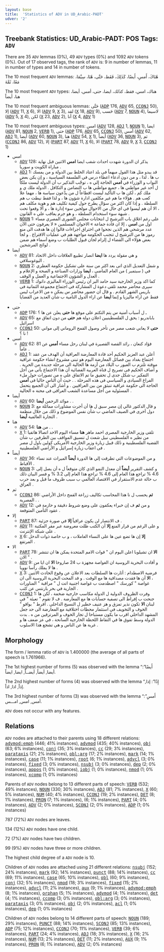 ```yaml
---
layout: base
title:  'Statistics of ADV in UD_Arabic-PADT'
udver: '2'
---
```


## Treebank Statistics: UD_Arabic-PADT: POS Tags: `ADV`

There are 35 `ADV` lemmas (0%), 49 `ADV` types (0%) and 1092 `ADV` tokens (0%).
Out of 17 observed tags, the rank of `ADV` is: 9 in number of lemmas, 11 in number of types and 14 in number of tokens.

The 10 most frequent `ADV` lemmas: هُنَاكَ، أَمسِ، أَيضًا، كَذٰلِكَ، فَقَط، حَتَّى، هُنَا، سِيَّمَا، مَعًا، ثَمَّةَ

The 10 most frequent `ADV` types:  هناك، امس، فقط، كذٰلك، ايضا، حتى، أمس، أيضا، هنا، أيضاً

The 10 most frequent ambiguous lemmas: حَتَّى (<tt><a href="ar_padt-pos-ADP.html">ADP</a></tt> 176, <tt><a href="ar_padt-pos-ADV.html">ADV</a></tt> 65, <tt><a href="ar_padt-pos-CCONJ.html">CCONJ</a></tt> 50), إلا (<tt><a href="ar_padt-pos-ADV.html">ADV</a></tt> 11, <tt><a href="ar_padt-pos-X.html">X</a></tt> 6), الا (<tt><a href="ar_padt-pos-ADV.html">ADV</a></tt> 9, <tt><a href="ar_padt-pos-X.html">X</a></tt> 3), لقد (<tt><a href="ar_padt-pos-X.html">X</a></tt> 18, <tt><a href="ar_padt-pos-ADV.html">ADV</a></tt> 9), حَسب (<tt><a href="ar_padt-pos-ADV.html">ADV</a></tt> 7, <tt><a href="ar_padt-pos-NOUN.html">NOUN</a></tt> 4), لاسيما (<tt><a href="ar_padt-pos-ADV.html">ADV</a></tt> 5, <tt><a href="ar_padt-pos-X.html">X</a></tt> 4), لكن (<tt><a href="ar_padt-pos-X.html">X</a></tt> 23, <tt><a href="ar_padt-pos-ADV.html">ADV</a></tt> 2), أنا (<tt><a href="ar_padt-pos-X.html">X</a></tt> 4, <tt><a href="ar_padt-pos-ADV.html">ADV</a></tt> 1)

The 10 most frequent ambiguous types:  امس (<tt><a href="ar_padt-pos-ADV.html">ADV</a></tt> 128, <tt><a href="ar_padt-pos-ADJ.html">ADJ</a></tt> 1, <tt><a href="ar_padt-pos-NOUN.html">NOUN</a></tt> 1), ايضا (<tt><a href="ar_padt-pos-ADV.html">ADV</a></tt> 81, <tt><a href="ar_padt-pos-NOUN.html">NOUN</a></tt> 2, <tt><a href="ar_padt-pos-VERB.html">VERB</a></tt> 1), حتى (<tt><a href="ar_padt-pos-ADP.html">ADP</a></tt> 176, <tt><a href="ar_padt-pos-ADV.html">ADV</a></tt> 65, <tt><a href="ar_padt-pos-CCONJ.html">CCONJ</a></tt> 50), أمس (<tt><a href="ar_padt-pos-ADV.html">ADV</a></tt> 62, <tt><a href="ar_padt-pos-ADJ.html">ADJ</a></tt> 1), أيضا (<tt><a href="ar_padt-pos-ADV.html">ADV</a></tt> 60, <tt><a href="ar_padt-pos-NOUN.html">NOUN</a></tt> 3), هنا (<tt><a href="ar_padt-pos-ADV.html">ADV</a></tt> 54, <tt><a href="ar_padt-pos-X.html">X</a></tt> 1), أيضاً (<tt><a href="ar_padt-pos-ADV.html">ADV</a></tt> 36, <tt><a href="ar_padt-pos-NOUN.html">NOUN</a></tt> 3), ثم (<tt><a href="ar_padt-pos-CCONJ.html">CCONJ</a></tt> 86, <tt><a href="ar_padt-pos-ADV.html">ADV</a></tt> 12), إلا (<tt><a href="ar_padt-pos-PART.html">PART</a></tt> 87, <tt><a href="ar_padt-pos-ADV.html">ADV</a></tt> 11, <tt><a href="ar_padt-pos-X.html">X</a></tt> 6), الا (<tt><a href="ar_padt-pos-PART.html">PART</a></tt> 78, <tt><a href="ar_padt-pos-ADV.html">ADV</a></tt> 9, <tt><a href="ar_padt-pos-X.html">X</a></tt> 3, <tt><a href="ar_padt-pos-CCONJ.html">CCONJ</a></tt> 1)


* امس
  * <tt><a href="ar_padt-pos-ADV.html">ADV</a></tt> 128: يذكر ان الدورة شهدت احداث شغب ايضا <b>امس</b> الاثنين قبل نهاية مباراة الكويت و سوريا .
  * <tt><a href="ar_padt-pos-ADJ.html">ADJ</a></tt> 1: قد يبدو مثل هذا القول مبهماً في بلد اعتاد الخلط بين الدولة و من يمسك ب ها . لذا ، و من دون ادعاء اعطاء درس في الفلسفة السياسية ، و إن يكن بعض النواب و الوزراء في <b>امس</b> الحاجة إلي ه ، توجّب التذكير ب أن الدولة ليست ملكاً ل أحد غير مواطني ها ، جميع مواطني ها ب التضامن و التكافل . الدولة ملك ي و ملك كم ، لٰكن ها ب التأكيد ليست اقطاعاً ل من يدّعون سياسة ها ، مهما علا كعب هم . هؤلاء ما هم غير مكلفين ادارة شؤون ها ، و لذا فقط نيطت ب هم السلطة . و إذا كان اكثر من سؤال يطرح حول كيفية تكليف هم و هوية مكلف هم ، الا أن هم ليسوا في اي حال من الاحوال مولجين سوء إدارة ها ، و ألا وقعوا تحت شبهة سوء استخدام السلطة ، و هو جرم يعاقب علي ه القانون .
  * <tt><a href="ar_padt-pos-NOUN.html">NOUN</a></tt> 1: على رغم اغلاق باب الترشيح ل انتخابات مجلس الشورى المصري مساء اول من <b>امس</b> ، إلا ان قادة جماعة » الاخوان المسلمين « لا يعرفون حتى الآن عدد مرشحي هم الذين نجحوا في اختراق اجراءات قالوا إن ها هدفت الى منع رموز ها من الترشيح ل تتجنب الحكومة مواجهة هم في عمليات الاقتراع . و لجأ بعض هؤلاء الى القضاء ل إلزام لجان قبول الطلبات ب وضع أسماء هم ضمن لوائح المرشحين .
* ايضا
  * <tt><a href="ar_padt-pos-ADV.html">ADV</a></tt> 81: و هي مقولة يردد ها <b>ايضا</b> انصار تطبيع العلاقات داخل الاتحاد اليوغوسلافي .
  * <tt><a href="ar_padt-pos-NOUN.html">NOUN</a></tt> 2: و شمل التعديل الذي اتى بعد اكثر من سنة على تشكيل حكومة العطري في ( سبتمبر ) من العام الماضي ، <b>ايضا</b> وزارات الصناعة و الصحة و الإعلام و العدل و الشؤون الاجتماعية و العمل و الوقف .
  * <tt><a href="ar_padt-pos-VERB.html">VERB</a></tt> 1: كما اكد وزير الخارجية سيد حامد البر ان رئيس الوزراء الماليزى داتوك سيرى محاضر محمد تلقى دعوة ل المشاركة فى اجتماع مجموعة الثمانية فى باريس الشهر القادم . و قال ان حضور محاضر س يمكن ه من الاعراب ليس فقط عن اراء ماليزيا و إنما <b>ايضا</b> عن اراء الدول النامية ب شأن العديد من القضايا .
* حتى
  * <tt><a href="ar_padt-pos-ADP.html">ADP</a></tt> 176: ـ ل أسباب أمنية س يتم التكتم على موقع ها <b>حتى</b> يعلن عن ها ؟
  * <tt><a href="ar_padt-pos-ADV.html">ADV</a></tt> 65: باباندريو : يحق ل الفلسطينيين اعلان دولة هم <b>حتى</b> من دون اتفاق مع اسرائيل
  * <tt><a href="ar_padt-pos-CCONJ.html">CCONJ</a></tt> 50: <b>حتى</b> لا يعاني شعب مصر من تأخر وصول القمح الروماني إلى مواني نا ؟ !
* أمس
  * <tt><a href="ar_padt-pos-ADV.html">ADV</a></tt> 62: فؤاد كنعان ، رائد القصة القصيرة في لبنان رحل مساء <b>أمس</b> عن 81 عاماً .
  * <tt><a href="ar_padt-pos-ADJ.html">ADJ</a></tt> 1: أعلن عبد العزيز الحكيم أحد قادة المعارضة العراقية أن الهدف من عقد اجتماع بغداد بين فصائل المعارضة اليوم هو تبنى مشروع انشاء حكومة عراقية موقتة تلتزم ب العبور ب البلاد من أزمة ها الحالية الى مرحلة جديدة من الحرية . و أضاف الحكيم فى تصريح ل قناة العربية الفضائية أن هذا الاجتماع يأتى من أجل التفكير ب شكل جدى ل تحقيق ما تم الاتفاق علي ه من تصورات حول ملء الفراغ السيادى و السياسي فى هذه المرحلة . . حيث أن الناس حاليا فى <b>أمس</b> الحاجة الى حكومة عراقية تنبثق من بين العراقيين . و أشار الى أن الجميع يتحمل المسئولية من أجل مساعدة الشعب العراقى فى محنة ه الحالية .
* أيضا
  * <tt><a href="ar_padt-pos-ADV.html">ADV</a></tt> 60: موائد الرحمن <b>أيضا</b> . .
  * <tt><a href="ar_padt-pos-NOUN.html">NOUN</a></tt> 3: و قال الدكتور غالي إن مصر سبق ل ها أن أجرت مشاورات مماثلة مع دول أخرى في الصيف الماضي ب شأن نفس الموضوع و ذٰلك من خلال منظمة التجارة العالمية <b>أيضا</b> .
* هنا
  * <tt><a href="ar_padt-pos-ADV.html">ADV</a></tt> 54: من <b>هنا</b> . .
  * <tt><a href="ar_padt-pos-X.html">X</a></tt> 1: تلقى وزير الخارجية المصرى احمد ماهر <b>هنا</b> مساء اليوم الاحد اتصالا هاتفيا من نظير ه الفلسطينى نبيل شعث ل تنسيق المواقف بين الطرفين ب شأن القضية الفلسطينية و ذٰلك قبيل زيارة وزير الخارجية الأمريكى كولين باول ل مصر فى اعقاب زيارة إسرائيل و الأراضي الفلسطينية .
* أيضاً
  * <tt><a href="ar_padt-pos-ADV.html">ADV</a></tt> 36: و من الموضوعات التي تطرقت إلي ها الدورة <b>أيضاً</b> الميراث عند نساء الأقباط .
  * <tt><a href="ar_padt-pos-NOUN.html">NOUN</a></tt> 3: و كشف التقرير <b>أيضاً</b> أن معدل النمو الذي كان متوقعاً ل ه أن يصل إلى 4.6 % تراجع هذا العام إلى 4.6 % تراجع هذا العام إلى 3.2 % و فسر البيان ذلك ب حالة عدم الاستقرار في الاقتصاد العالمي ب سبب ظروف ما قبل و بعد حرب العراق .
* ثم
  * <tt><a href="ar_padt-pos-CCONJ.html">CCONJ</a></tt> 86: <b>ثم</b> يحسب ل نا هذا المحاسب تكاليف زراعة القمح داخل الأراضي المصرية . .
  * <tt><a href="ar_padt-pos-ADV.html">ADV</a></tt> 12: و من <b>ثم</b> ف إن خبراء يعكفون على وضع شروط دقيقة و حازمة في عقود التأمين المتوقعة .
* إلا
  * <tt><a href="ar_padt-pos-PART.html">PART</a></tt> 87: ف الانتصار لن يكون عراقياً <b>إلا</b> في صورة جزئية .
  * <tt><a href="ar_padt-pos-ADV.html">ADV</a></tt> 11: و على الرغم من قرار المنع <b>إلا</b> أن الكتب ظلت معروضة عبر مقر المكتبة على شبكة الإنترنت .
  * <tt><a href="ar_padt-pos-X.html">X</a></tt> 6: <b>إلا</b> إن ها تضع عين ها على النساء العاملات ، و ب خاصة ذوات الدخل المرتفع .
* الا
  * <tt><a href="ar_padt-pos-PART.html">PART</a></tt> 78: <b>الا</b> ان تشيلوبا اعلن اليوم ان " قوات الامم المتحدة يمكن ها ان تنتشر الان " .
  * <tt><a href="ar_padt-pos-ADV.html">ADV</a></tt> 9: و أفادت البحرية الروسية ان الغواصة مجهزة ب 24 صاروخا <b>الا</b> ان ايا من ها لا يملك رأسا نوويا .
  * <tt><a href="ar_padt-pos-X.html">X</a></tt> 3: فرضية الاصطدام : أثارت ها السلطات بعد الاعلان عن وقوع الحادث الاثنين ، <b>الا</b> أن ها فقدت مصداقية ها مع الوقت . و قد المحت البحرية الروسية الى ان غواصة " كورسك " اصطدمت ب غواصة اجنبية اتت ل " مراقبة " المناورات الجارية في بحر بارنتس عن كثب .
  * <tt><a href="ar_padt-pos-CCONJ.html">CCONJ</a></tt> 1: وفرت الظروف الدولية ل الدولة مكاسب خارجية ضخمة ، لٰكن ها جنحت ب إفراط الى تصفية حسابات ها مع المعارضة . ف لا تقوم " تعبئة " في لبنان <b>الا</b> تكون نذير تمزق و هز عنيف خطير ل النسيج الداخلي . افرط " بواقو " الخوف و التخويف في استثمار محطات اختلافية مع المعارضة الى حد جعل المشهد الداخلي اقرب ما يكون مستباحا ل تجار الخوف و المرتزقين من ه . بدت الدولة وسط تفوق ها في التقاط اللحظة الخارجية السانحة ، في عز ضعف ها و غربة ها عن الناس و هي تشجع هذا الاسلوب .

## Morphology

The form / lemma ratio of `ADV` is 1.400000 (the average of all parts of speech is 1.761966).

The 1st highest number of forms (5) was observed with the lemma “أَيضًا”: أيضا, أيضاً, أيضــاً, ايضا, ايضاً.

The 2nd highest number of forms (4) was observed with the lemma “إِذًا”: إذا, إذاً, اذا, اذاً.

The 3rd highest number of forms (3) was observed with the lemma “أَمسِ”: أمس, امس, امـــس.

`ADV` does not occur with any features.


## Relations

`ADV` nodes are attached to their parents using 18 different relations: <tt><a href="ar_padt-dep-advmod-emph.html">advmod:emph</a></tt> (446; 41% instances), <tt><a href="ar_padt-dep-advmod.html">advmod</a></tt> (435; 40% instances), <tt><a href="ar_padt-dep-obj.html">obj</a></tt> (63; 6% instances), <tt><a href="ar_padt-dep-conj.html">conj</a></tt> (35; 3% instances), <tt><a href="ar_padt-dep-cc.html">cc</a></tt> (29; 3% instances), <tt><a href="ar_padt-dep-parataxis.html">parataxis</a></tt> (21; 2% instances), <tt><a href="ar_padt-dep-obl-arg.html">obl:arg</a></tt> (17; 2% instances), <tt><a href="ar_padt-dep-mark.html">mark</a></tt> (14; 1% instances), <tt><a href="ar_padt-dep-case.html">case</a></tt> (11; 1% instances), <tt><a href="ar_padt-dep-root.html">root</a></tt> (6; 1% instances), <tt><a href="ar_padt-dep-advcl.html">advcl</a></tt> (3; 0% instances), <tt><a href="ar_padt-dep-fixed.html">fixed</a></tt> (3; 0% instances), <tt><a href="ar_padt-dep-nsubj.html">nsubj</a></tt> (3; 0% instances), <tt><a href="ar_padt-dep-dep.html">dep</a></tt> (2; 0% instances), <tt><a href="ar_padt-dep-appos.html">appos</a></tt> (1; 0% instances), <tt><a href="ar_padt-dep-iobj.html">iobj</a></tt> (1; 0% instances), <tt><a href="ar_padt-dep-nmod.html">nmod</a></tt> (1; 0% instances), <tt><a href="ar_padt-dep-xcomp.html">xcomp</a></tt> (1; 0% instances)

Parents of `ADV` nodes belong to 13 different parts of speech: <tt><a href="ar_padt-pos-VERB.html">VERB</a></tt> (532; 49% instances), <tt><a href="ar_padt-pos-NOUN.html">NOUN</a></tt> (330; 30% instances), <tt><a href="ar_padt-pos-ADJ.html">ADJ</a></tt> (81; 7% instances), <tt><a href="ar_padt-pos-X.html">X</a></tt> (60; 5% instances), <tt><a href="ar_padt-pos-NUM.html">NUM</a></tt> (40; 4% instances), <tt><a href="ar_padt-pos-CCONJ.html">CCONJ</a></tt> (19; 2% instances), <tt><a href="ar_padt-pos-DET.html">DET</a></tt> (8; 1% instances), <tt><a href="ar_padt-pos-PRON.html">PRON</a></tt> (7; 1% instances),  (6; 1% instances), <tt><a href="ar_padt-pos-PART.html">PART</a></tt> (4; 0% instances), <tt><a href="ar_padt-pos-ADV.html">ADV</a></tt> (2; 0% instances), <tt><a href="ar_padt-pos-SCONJ.html">SCONJ</a></tt> (2; 0% instances), <tt><a href="ar_padt-pos-ADP.html">ADP</a></tt> (1; 0% instances)

787 (72%) `ADV` nodes are leaves.

134 (12%) `ADV` nodes have one child.

72 (7%) `ADV` nodes have two children.

99 (9%) `ADV` nodes have three or more children.

The highest child degree of a `ADV` node is 10.

Children of `ADV` nodes are attached using 21 different relations: <tt><a href="ar_padt-dep-nsubj.html">nsubj</a></tt> (152; 24% instances), <tt><a href="ar_padt-dep-mark.html">mark</a></tt> (92; 14% instances), <tt><a href="ar_padt-dep-punct.html">punct</a></tt> (88; 14% instances), <tt><a href="ar_padt-dep-cc.html">cc</a></tt> (69; 11% instances), <tt><a href="ar_padt-dep-case.html">case</a></tt> (65; 10% instances), <tt><a href="ar_padt-dep-obl.html">obl</a></tt> (60; 9% instances), <tt><a href="ar_padt-dep-conj.html">conj</a></tt> (32; 5% instances), <tt><a href="ar_padt-dep-nmod.html">nmod</a></tt> (18; 3% instances), <tt><a href="ar_padt-dep-fixed.html">fixed</a></tt> (15; 2% instances), <tt><a href="ar_padt-dep-advcl.html">advcl</a></tt> (11; 2% instances), <tt><a href="ar_padt-dep-aux.html">aux</a></tt> (9; 1% instances), <tt><a href="ar_padt-dep-advmod-emph.html">advmod:emph</a></tt> (8; 1% instances), <tt><a href="ar_padt-dep-orphan.html">orphan</a></tt> (5; 1% instances), <tt><a href="ar_padt-dep-advmod.html">advmod</a></tt> (4; 1% instances), <tt><a href="ar_padt-dep-det.html">det</a></tt> (4; 1% instances), <tt><a href="ar_padt-dep-ccomp.html">ccomp</a></tt> (3; 0% instances), <tt><a href="ar_padt-dep-obl-arg.html">obl:arg</a></tt> (3; 0% instances), <tt><a href="ar_padt-dep-parataxis.html">parataxis</a></tt> (3; 0% instances), <tt><a href="ar_padt-dep-obj.html">obj</a></tt> (2; 0% instances), <tt><a href="ar_padt-dep-acl.html">acl</a></tt> (1; 0% instances), <tt><a href="ar_padt-dep-dep.html">dep</a></tt> (1; 0% instances)

Children of `ADV` nodes belong to 14 different parts of speech: <tt><a href="ar_padt-pos-NOUN.html">NOUN</a></tt> (189; 29% instances), <tt><a href="ar_padt-pos-PUNCT.html">PUNCT</a></tt> (88; 14% instances), <tt><a href="ar_padt-pos-SCONJ.html">SCONJ</a></tt> (85; 13% instances), <tt><a href="ar_padt-pos-ADP.html">ADP</a></tt> (75; 12% instances), <tt><a href="ar_padt-pos-CCONJ.html">CCONJ</a></tt> (70; 11% instances), <tt><a href="ar_padt-pos-VERB.html">VERB</a></tt> (39; 6% instances), <tt><a href="ar_padt-pos-PART.html">PART</a></tt> (24; 4% instances), <tt><a href="ar_padt-pos-ADJ.html">ADJ</a></tt> (18; 3% instances), <tt><a href="ar_padt-pos-X.html">X</a></tt> (16; 2% instances), <tt><a href="ar_padt-pos-NUM.html">NUM</a></tt> (13; 2% instances), <tt><a href="ar_padt-pos-DET.html">DET</a></tt> (11; 2% instances), <tt><a href="ar_padt-pos-AUX.html">AUX</a></tt> (9; 1% instances), <tt><a href="ar_padt-pos-PRON.html">PRON</a></tt> (6; 1% instances), <tt><a href="ar_padt-pos-ADV.html">ADV</a></tt> (2; 0% instances)

